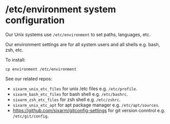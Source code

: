 # /etc/environment system configuration

Our Unix systems use `/etc/environment` to set paths, languages, etc.

Our environment settings are for all system users and all shells e.g. bash, zsh, etc.

To install:

    cp environment /etc/environment

See our related repos:

  * `sixarm_unix_etc_files` for unix /etc files e.g. `/etc/profile`.
  * `sixarm_bash_etc_files` for bash shell e.g. `/etc/bashrc`.
  * `sixarm_zsh_etc_files` for zsh shell e.g. `/etc/zshrc`.
  * `sixarm_unix_etc_apt` for apt package manager e.g. `/etc/apt/sources`.
  * <https://github.com/sixarm/gitconfig-settings> for git version conntrol e.g. `/etc/git/config`.
